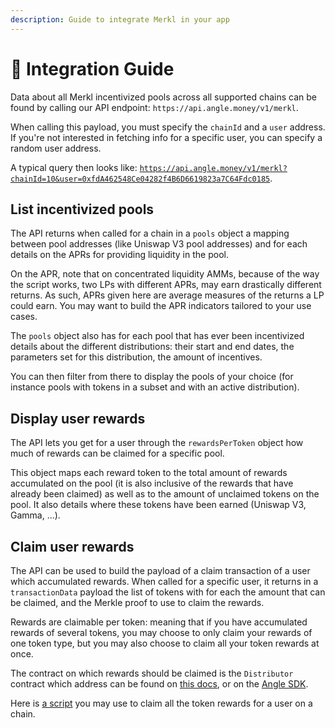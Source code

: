 ```yaml
---
description: Guide to integrate Merkl in your app
---
```


# 📒 Integration Guide

Data about all Merkl incentivized pools across all supported chains can be found by calling our API endpoint: `https://api.angle.money/v1/merkl`.

When calling this payload, you must specify the `chainId` and a `user` address. If you're not interested in fetching info for a specific user, you can specify a random user address.

A typical query then looks like: [`https://api.angle.money/v1/merkl?chainId=10&user=0xfdA462548Ce04282f4B6D6619823a7C64Fdc0185`](https://api.angle.money/v1/merkl?chainId=10&user=0xfdA462548Ce04282f4B6D6619823a7C64Fdc0185).

## List incentivized pools

The API returns when called for a chain in a `pools` object a mapping between pool addresses (like Uniswap V3 pool addresses) and for each details on the APRs for providing liquidity in the pool.

On the APR, note that on concentrated liquidity AMMs, because of the way the script works, two LPs with different APRs, may earn drastically different returns. As such, APRs given here are average measures of the returns a LP could earn. You may want to build the APR indicators tailored to your use cases.

The `pools` object also has for each pool that has ever been incentivized details about the different distributions: their start and end dates, the parameters set for this distribution, the amount of incentives.

You can then filter from there to display the pools of your choice (for instance pools with tokens in a subset and with an active distribution).

## Display user rewards

The API lets you get for a user through the `rewardsPerToken` object how much of rewards can be claimed for a specific pool.

This object maps each reward token to the total amount of rewards accumulated on the pool (it is also inclusive of the rewards that have already been claimed) as well as to the amount of unclaimed tokens on the pool. It also details where these tokens have been earned (Uniswap V3, Gamma, ...).

## Claim user rewards

The API can be used to build the payload of a claim transaction of a user which accumulated rewards. When called for a specific user, it returns in a `transactionData` payload the list of tokens with for each the amount that can be claimed, and the Merkle proof to use to claim the rewards.

Rewards are claimable per token: meaning that if you have accumulated rewards of several tokens, you may choose to only claim your rewards of one token type, but you may also choose to claim all your token rewards at once.

The contract on which rewards should be claimed is the `Distributor` contract which address can be found on [this docs](helpers.md#🧑‍💻-smart-contracts), or on the [Angle SDK](https://github.com/AngleProtocol/sdk).

Here is [a script](https://gist.github.com/Picodes/306bcaef48e68ef4999d49a155cf9cec) you may use to claim all the token rewards for a user on a chain.
